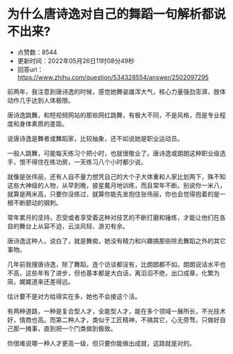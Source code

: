 # 为什么唐诗逸对自己的舞蹈一句解析都说不出来?
- 点赞数：8544
- 更新时间：2022年05月26日11时08分49秒
- 回答url：https://www.zhihu.com/question/534328554/answer/2502097295
<body>
 <p data-pid="02oTda7w">前两年，我注意到唐诗逸的时候，感觉她舞姿雄浑大气，核心力量强劲澎湃，肢体动作几乎达到人体极限。</p>
 <p data-pid="ZBDEpm-e">唐诗逸跳舞，和短视频网站的那些网红跳舞，有极大不同，不是风格，而是专业程度和身体素质的差距。</p>
 <p data-pid="jfSHIza_">说唐诗逸是舞者或舞蹈家，比较抽象，还不如说她是职业运动员。</p>
 <p data-pid="a_2m8Bc7">一般人跳舞，可能每天练习个把小时，也就很敬业了。唐诗逸或朗朗这种职业级选手，恨不得住在练功房，一天练习八个小时都少说。</p>
 <p data-pid="b530bqqd">就像是张伟丽，还有人自不量力想凭自己的大个子大体重和人家比划两下，殊不知这些大神级的人物，从早到晚，披星戴月地训练，而且常年不断。别说你一米八，就算是两米高，只要你没练过，就算你能先发抱住张伟丽，你也会觉得抱着的是一根不断颤动的钢刺。</p>
 <p data-pid="TngbNuBN">常年累月的坚持，忍受或者享受着这种对技艺的不断打磨和锤炼，才能让他们在各自的舞台上从容不迫，云淡风轻、游刃有余。</p>
 <p data-pid="48c7Zxe5">唐诗逸这种人，说白了，就是舞痴，她没有精力和兴趣搞那些除去舞蹈之外的其它事物。</p>
 <p data-pid="QCMRTN2D">几年前我搜唐诗逸，除了舞蹈，连个访谈都没有，比朗朗都不如。朗朗说话水平也不高，这些年有了进步，但也基本都是大白话，离滔滔不绝，出口成章，化繁为简，娓娓道来还差得远。</p>
 <p data-pid="X5-cWCrk">估计要不是对方给得实在多，她也不会接这个活。</p>
 <p data-pid="E5qiCmAo">有两种道路，一种是复合型人才，全能型人才，能在多个领域一展所长，不光技术好，情商也高。而第二种人才，类似于工匠精神，不搞其它，心无旁骛，只做好自己那一摊事，直到把一个门类做到极致。</p>
 <p data-pid="B5A8dQK3">你很难说哪一种人才更高一级，但只要你能做出成就，这路就是对的。</p>
</body>